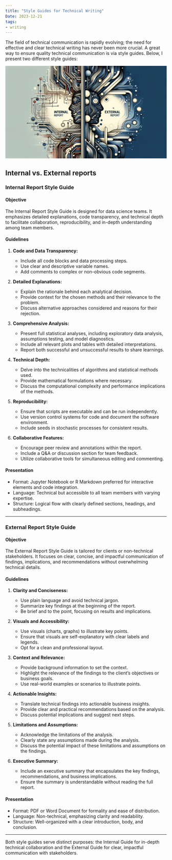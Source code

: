 ```yaml
---
title: "Style Guides for Technical Writing"
Date: 2023-12-21
tags: 
- writing 
---
```


The field of technical communication is rapidly evolving; the need for effective and clear technical writing has never been more crucial. A great way to ensure quality technical communication is via style guides. Below, I present two different style guides: 

![](pictures/int_vs_ext_reports.png)

## Internal vs. External reports

### Internal Report Style Guide

#### Objective
The Internal Report Style Guide is designed for data science teams. It emphasizes detailed explanations, code transparency, and technical depth to facilitate collaboration, reproducibility, and in-depth understanding among team members.

#### Guidelines

1. **Code and Data Transparency:**
   - Include all code blocks and data processing steps.
   - Use clear and descriptive variable names.
   - Add comments to complex or non-obvious code segments.

2. **Detailed Explanations:**
   - Explain the rationale behind each analytical decision.
   - Provide context for the chosen methods and their relevance to the problem.
   - Discuss alternative approaches considered and reasons for their rejection.

3. **Comprehensive Analysis:**
   - Present full statistical analyses, including exploratory data analysis, assumptions testing, and model diagnostics.
   - Include all relevant plots and tables with detailed interpretations.
   - Report both successful and unsuccessful results to share learnings.

4. **Technical Depth:**
   - Delve into the technicalities of algorithms and statistical methods used.
   - Provide mathematical formulations where necessary.
   - Discuss the computational complexity and performance implications of the methods.

5. **Reproducibility:**
   - Ensure that scripts are executable and can be run independently.
   - Use version control systems for code and document the software environment.
   - Include seeds in stochastic processes for consistent results.

6. **Collaborative Features:**
   - Encourage peer review and annotations within the report.
   - Include a Q&A or discussion section for team feedback.
   - Utilize collaborative tools for simultaneous editing and commenting.

#### Presentation
- Format: Jupyter Notebook or R Markdown preferred for interactive elements and code integration.
- Language: Technical but accessible to all team members with varying expertise.
- Structure: Logical flow with clearly defined sections, headings, and subheadings.

---

### External Report Style Guide

#### Objective
The External Report Style Guide is tailored for clients or non-technical stakeholders. It focuses on clear, concise, and impactful communication of findings, implications, and recommendations without overwhelming technical details.

#### Guidelines

1. **Clarity and Conciseness:**
   - Use plain language and avoid technical jargon.
   - Summarize key findings at the beginning of the report.
   - Be brief and to the point, focusing on results and implications.

2. **Visuals and Accessibility:**
   - Use visuals (charts, graphs) to illustrate key points.
   - Ensure that visuals are self-explanatory with clear labels and legends.
   - Opt for a clean and professional layout.

3. **Context and Relevance:**
   - Provide background information to set the context.
   - Highlight the relevance of the findings to the client’s objectives or business goals.
   - Use real-world examples or scenarios to illustrate points.

4. **Actionable Insights:**
   - Translate technical findings into actionable business insights.
   - Provide clear and practical recommendations based on the analysis.
   - Discuss potential implications and suggest next steps.

5. **Limitations and Assumptions:**
   - Acknowledge the limitations of the analysis.
   - Clearly state any assumptions made during the analysis.
   - Discuss the potential impact of these limitations and assumptions on the findings.

6. **Executive Summary:**
   - Include an executive summary that encapsulates the key findings, recommendations, and business implications.
   - Ensure the summary is understandable without reading the full report.

#### Presentation
- Format: PDF or Word Document for formality and ease of distribution.
- Language: Non-technical, emphasizing clarity and readability.
- Structure: Well-organized with a clear introduction, body, and conclusion.

---

Both style guides serve distinct purposes: the Internal Guide for in-depth technical collaboration and the External Guide for clear, impactful communication with stakeholders.

